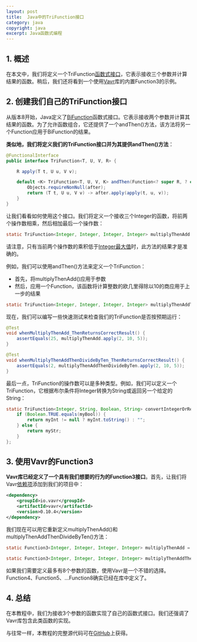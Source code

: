 ```yaml
---
layout: post
title:  Java中的TriFunction接口
category: java
copyright: java
excerpt: Java函数式编程
---
```


## 1. 概述

在本文中，我们将定义一个TriFunction[函数式接口](https://www.baeldung.com/java-8-functional-interfaces)，它表示接收三个参数并计算结果的函数。稍后，我们还将看到一个使用[Vavr](https://www.baeldung.com/vavr)库的内置Function3的示例。

## 2. 创建我们自己的TriFunction接口

从版本8开始，Java定义了[BiFunction](https://www.baeldung.com/java-bifunction-interface)函数式接口。它表示接收两个参数并计算其结果的函数。为了允许函数组合，它还提供了一个andThen()方法，该方法将另一个Function应用于BiFunction的结果。

**类似地，我们将定义我们的TriFunction接口并为其提供andThen()方法**：

```java
@FunctionalInterface
public interface TriFunction<T, U, V, R> {

    R apply(T t, U u, V v);

    default <K> TriFunction<T, U, V, K> andThen(Function<? super R, ? extends K> after) {
        Objects.requireNonNull(after);
        return (T t, U u, V v) -> after.apply(apply(t, u, v));
    }
}
```

让我们看看如何使用这个接口。我们将定义一个接收三个Integer的函数，将前两个操作数相乘，然后相加最后一个操作数：

```java
static TriFunction<Integer, Integer, Integer, Integer> multiplyThenAdd = (x, y, z) -> x * y + z;
```

请注意，只有当前两个操作数的乘积低于[Integer最大值](https://www.baeldung.com/cs/max-int-java-c-python)时，此方法的结果才是准确的。

例如，我们可以使用andThen()方法来定义一个TriFunction：

-   首先，将multiplyThenAdd()应用于参数
-   然后，应用一个Function，该函数将计算整数的欧几里得除以10的商应用于上一步的结果

```java
static TriFunction<Integer, Integer, Integer, Integer> multiplyThenAddThenDivideByTen = multiplyThenAdd.andThen(x -> x / 10);
```

现在，我们可以编写一些快速测试来检查我们的TriFunction是否按预期运行：

```java
@Test
void whenMultiplyThenAdd_ThenReturnsCorrectResult() {
    assertEquals(25, multiplyThenAdd.apply(2, 10, 5));
}

@Test
void whenMultiplyThenAddThenDivideByTen_ThenReturnsCorrectResult() {
    assertEquals(2, multiplyThenAddThenDivideByTen.apply(2, 10, 5));
}
```

最后一点，TriFunction的操作数可以是多种类型。例如，我们可以定义一个TriFunction，它根据布尔条件将Integer转换为String或返回另一个给定的String：

```java
static TriFunction<Integer, String, Boolean, String> convertIntegerOrReturnStringDependingOnCondition = (myInt, myStr, myBool) -> {
    if (Boolean.TRUE.equals(myBool)) {
        return myInt != null ? myInt.toString() : "";
    } else {
        return myStr;
    }
};
```

## 3. 使用Vavr的Function3

**Vavr库已经定义了一个具有我们想要的行为的Function3接口**。首先，让我们将Vavr[依赖项](https://search.maven.org/search?q=io.vavr)添加到我们的项目中：

```xml
<dependency>
    <groupId>io.vavr</groupId>
    <artifactId>vavr</artifactId>
    <version>0.10.4</version>
</dependency>
```

我们现在可以用它重新定义multiplyThenAdd()和multiplyThenAddThenDivideByTen()方法：

```java
static Function3<Integer, Integer, Integer, Integer> multiplyThenAdd = (x, y, z) -> x * y + z;

static Function3<Integer, Integer, Integer, Integer> multiplyThenAddThenDivideByTen = multiplyThenAdd.andThen(x -> x / 10);
```

如果我们需要定义最多有8个参数的函数，使用Vavr是一个不错的选择。Function4、Function5、...Function8确实已经在库中定义了。

## 4. 总结

在本教程中，我们为接收3个参数的函数实现了自己的函数式接口。我们还强调了Vavr库包含此类函数的实现。

与往常一样，本教程的完整源代码可在[GitHub](https://github.com/tuyucheng7/taketoday-tutorial4j/tree/master/java-core-modules/java-function)上获得。